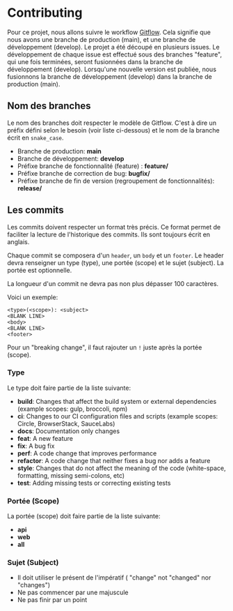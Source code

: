 # Contributing

Pour ce projet, nous allons suivre le workflow [Gitflow](https://www.atlassian.com/fr/git/tutorials/comparing-workflows/gitflow-workflow). Cela signifie que nous avons une branche de production (main), et une branche de développement (develop).
Le projet a été découpé en plusieurs issues.
Le développement de chaque issue est effectué sous des branches "feature", qui une fois terminées, seront fusionnées dans la branche de développement (develop). Lorsqu'une nouvelle version est publiée, nous fusionnons la branche de développement (develop) dans la branche de production (main).



## Nom des branches

Le nom des branches doit respecter le modèle de Gitflow. C'est à dire un préfix défini selon le besoin (voir liste ci-dessous) et le nom de la branche écrit en `snake_case`.

- Branche de production: **main**
- Branche de développement: **develop**
- Préfixe branche de fonctionnalité (feature) : **feature/**
- Préfixe branche de correction de bug: **bugfix/**
- Préfixe branche de fin de version (regroupement de fonctionnalités): **release/**

## Les commits

Les commits doivent respecter un format très précis. Ce format permet de faciliter la lecture de l'historique des commits.
Ils sont toujours écrit en anglais.

Chaque commit se composera d'un `header`, un `body` et un `footer`. Le header devra renseigner un type (type), une portée (scope) et le sujet (subject). La portée est optionnelle.

La longueur d'un commit ne devra pas non plus dépasser 100 caractères.

Voici un exemple:

    <type>(<scope>): <subject>
    <BLANK LINE>
    <body>
    <BLANK LINE>
    <footer>

Pour un "breaking change", il faut rajouter un `!` juste après la portée (scope).

### Type
Le type doit faire partie de la liste suivante:

- **build**: Changes that affect the build system or external dependencies (example scopes: gulp, broccoli, npm)
- **ci**: Changes to our CI configuration files and scripts (example scopes: Circle, BrowserStack, SauceLabs)
- **docs**: Documentation only changes
- **feat**: A new feature
- **fix**: A bug fix
- **perf**: A code change that improves performance
- **refactor**: A code change that neither fixes a bug nor adds a feature
- **style**: Changes that do not affect the meaning of the code (white-space, formatting, missing semi-colons, etc)
- **test**: Adding missing tests or correcting existing tests

### Portée (Scope)
La portée (scope) doit faire partie de la liste suivante:
- **api**
- **web**
- **all**

### Sujet (Subject)

- Il doit utiliser le présent de l'impératif ( "change" not "changed" nor "changes")
- Ne pas commencer par une majuscule
- Ne pas finir par un point
